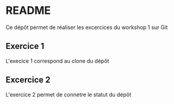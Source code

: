 # README

Ce dépôt permet de réaliser les excercices du workshop 1 sur Git


## Exercice 1

L'execice 1 correspond au clone du dépôt

## Excercice 2

L'exercice 2 permet de connetre le statut du dépôt

